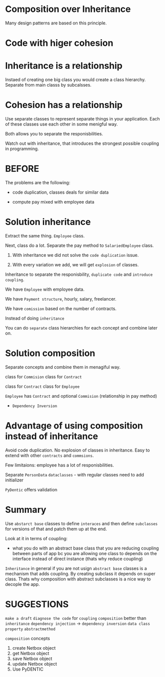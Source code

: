 # Composition over Inheritance

Many design patterns are based on this principle.

# Code with higer cohesion 
# Inheritance is a relationship
Instaed of creating one big class
you would create a class hierarchy.
Separate from main classs by subcalsses.

# Cohesion has a relationship

Use separate classes to represent separate things in your application. 
Each of these classes use each other in some menigful way.

Both allows you to separate the responisbilities.


Watch out with inheritance, that introduces the strongest possible coupling in programming. 

# BEFORE

The problems are the following:

- code duplication, classes deals for similar data

- compute pay mixed with employee data

# Solution inheritance
Extract the same thing.
`Employee` class.

Next, class do a lot.
Separate the pay method
to `SalariedEmployee` class.
1. With inheritance we did not solve the `code duplication` issue. 

2. With every variation we add, we will get `explosion` of classes.

Inheritance to separate the responisbility, `duplicate code` and `introduce coupling`.

We have 
`Employee` with employee data.

We have `Payment structure`, hourly, salary, freelancer.

We have `comission` based on the number of contracts.

Instead of doing `inheritance`

You can do `separate` class hierarchies for each concept and combine later on.


# Solution composition 

Separate concepts
and combine them in menagiful way. 

class for `Commision`
class for `Contract`

class for `Contract`
class for `Employee`

`Employee` has `Contract` and optional `Commision` (relationship in pay method)
- `Dependency Inversion` 

# Advantage of using composition instead of inheritance

Avoid code duplication.
No explosion of classes in inheritance.
Easy to extend with other `contracts` and `commsions`.

Few limitaions:
employee has a lot of responisbilities. 

Separate `PersonData`
`dataclasses` - with regular classes need to add initializer

`PyDentic` offers validation

# Summary 
Use `abstarct base` classes to define `interaces`
and then define `subclasses` for
versions of that and patch them up at the end.

Look at it in terms of coupling:
- what you do with an abstract base class that you are reducing coupling between parts of app
bc you are allowing one class to depends on the interface instead
of direct instance
(thats why reduce coupling)

`Inheritance` in general
if you are not usign `abstract base` classes is a mechanism that adds coupling.
By creating subclass it depends on super class. Thats why composition with abstract subclasses is a nice way to decople the app.
# SUGGESTIONS

`make a draft`
`diagnose the code`
for
`coupling`
`composition` better than `inheritance`
`dependency injection` -> `dependency inversion`
`data class`
`property`
`abstractmethod`

`composition`
concepts
1. create Netbox object
2. get Netbox object
3. save Netbox object
4. update Netbox object
5. Use PyDENTIC